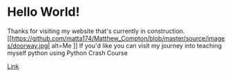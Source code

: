 # Hello World!

Thanks for visiting my website that's currently in construction.
[[https://github.com/matta174/Matthew_Compton/blob/master/source/images/doorway.jpg| alt=Me ]]
If you'd like you can visit my journey into teaching myself python using Python Crash Course

[Link](https://matta174.github.io/python_practice/)